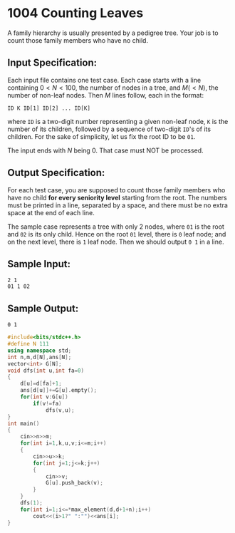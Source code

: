 # 1004 Counting Leaves 

A family hierarchy is usually presented by a pedigree tree. Your job is to count those family members who have no child. 

## Input Specification:

Each input file contains one test case. Each case starts with a line containing $0<N<100$, the number of nodes in a tree, and $M (<N)$, the number of non-leaf nodes. Then *M* lines follow, each in the format:

```
ID K ID[1] ID[2] ... ID[K]
```

where `ID` is a two-digit number representing a given non-leaf node, `K` is the number of its children, followed by a sequence of two-digit `ID`'s of its children. For the sake of simplicity, let us fix the root ID to be `01`.

The input ends with $N$ being 0. That case must NOT be processed.

## Output Specification:

For each test case, you are supposed to count those family members who have no child **for every seniority level** starting from the root. The numbers must be printed in a line, separated by a space, and there must be no extra space at the end of each line.

The sample case represents a tree with only 2 nodes, where `01` is the root and `02` is its only child. Hence on the root `01` level, there is `0` leaf node; and on the next level, there is `1` leaf node. Then we should output `0 1` in a line.

## Sample Input:

```
2 1
01 1 02
```

## Sample Output:

```
0 1
```

```cpp tab="c++"
#include<bits/stdc++.h>
#define N 111
using namespace std;
int n,m,d[N],ans[N];
vector<int> G[N];
void dfs(int u,int fa=0)
{
    d[u]=d[fa]+1;
    ans[d[u]]+=G[u].empty();
    for(int v:G[u])
        if(v!=fa)
            dfs(v,u);
}
int main()
{
    cin>>n>>m;
    for(int i=1,k,u,v;i<=m;i++)
    {
        cin>>u>>k;
        for(int j=1;j<=k;j++)
        {
            cin>>v;
            G[u].push_back(v);
        }
    }
    dfs(1);
    for(int i=1;i<=*max_element(d,d+1+n);i++)
        cout<<(i>1?" ":"")<<ans[i];
}
```

